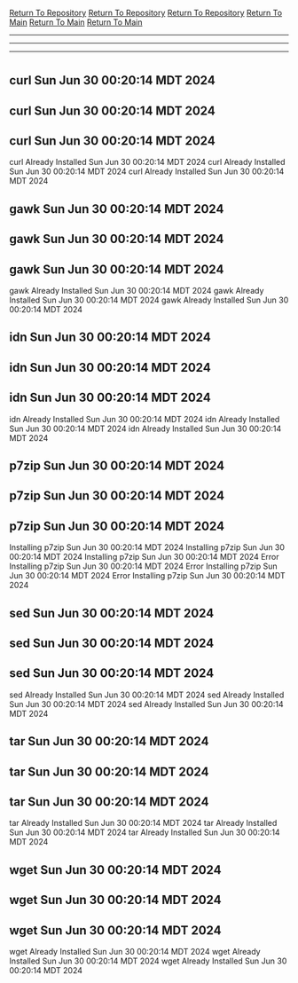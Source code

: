 [Return To Repository](https://github.com/DigitalWarrior/piholeparser/)
[Return To Repository](https://github.com/DigitalWarrior/piholeparser/)
[Return To Repository](https://github.com/DigitalWarrior/piholeparser/)
[Return To Main](https://github.com/DigitalWarrior/piholeparser/blob/master/RecentRunLogs/Mainlog.md)
[Return To Main](https://github.com/DigitalWarrior/piholeparser/blob/master/RecentRunLogs/Mainlog.md)
[Return To Main](https://github.com/DigitalWarrior/piholeparser/blob/master/RecentRunLogs/Mainlog.md)
____________________________________
____________________________________
____________________________________
# 
# 
# 
## curl Sun Jun 30 00:20:14 MDT 2024
## curl Sun Jun 30 00:20:14 MDT 2024
## curl Sun Jun 30 00:20:14 MDT 2024
curl Already Installed Sun Jun 30 00:20:14 MDT 2024
curl Already Installed Sun Jun 30 00:20:14 MDT 2024
curl Already Installed Sun Jun 30 00:20:14 MDT 2024
## gawk Sun Jun 30 00:20:14 MDT 2024
## gawk Sun Jun 30 00:20:14 MDT 2024
## gawk Sun Jun 30 00:20:14 MDT 2024
gawk Already Installed Sun Jun 30 00:20:14 MDT 2024
gawk Already Installed Sun Jun 30 00:20:14 MDT 2024
gawk Already Installed Sun Jun 30 00:20:14 MDT 2024
## idn Sun Jun 30 00:20:14 MDT 2024
## idn Sun Jun 30 00:20:14 MDT 2024
## idn Sun Jun 30 00:20:14 MDT 2024
idn Already Installed Sun Jun 30 00:20:14 MDT 2024
idn Already Installed Sun Jun 30 00:20:14 MDT 2024
idn Already Installed Sun Jun 30 00:20:14 MDT 2024
## p7zip Sun Jun 30 00:20:14 MDT 2024
## p7zip Sun Jun 30 00:20:14 MDT 2024
## p7zip Sun Jun 30 00:20:14 MDT 2024
Installing p7zip Sun Jun 30 00:20:14 MDT 2024
Installing p7zip Sun Jun 30 00:20:14 MDT 2024
Installing p7zip Sun Jun 30 00:20:14 MDT 2024
Error Installing p7zip Sun Jun 30 00:20:14 MDT 2024
Error Installing p7zip Sun Jun 30 00:20:14 MDT 2024
Error Installing p7zip Sun Jun 30 00:20:14 MDT 2024
## sed Sun Jun 30 00:20:14 MDT 2024
## sed Sun Jun 30 00:20:14 MDT 2024
## sed Sun Jun 30 00:20:14 MDT 2024
sed Already Installed Sun Jun 30 00:20:14 MDT 2024
sed Already Installed Sun Jun 30 00:20:14 MDT 2024
sed Already Installed Sun Jun 30 00:20:14 MDT 2024
## tar Sun Jun 30 00:20:14 MDT 2024
## tar Sun Jun 30 00:20:14 MDT 2024
## tar Sun Jun 30 00:20:14 MDT 2024
tar Already Installed Sun Jun 30 00:20:14 MDT 2024
tar Already Installed Sun Jun 30 00:20:14 MDT 2024
tar Already Installed Sun Jun 30 00:20:14 MDT 2024
## wget Sun Jun 30 00:20:14 MDT 2024
## wget Sun Jun 30 00:20:14 MDT 2024
## wget Sun Jun 30 00:20:14 MDT 2024
wget Already Installed Sun Jun 30 00:20:14 MDT 2024
wget Already Installed Sun Jun 30 00:20:14 MDT 2024
wget Already Installed Sun Jun 30 00:20:14 MDT 2024
